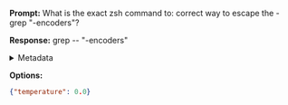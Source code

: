 **Prompt:**
What is the exact zsh command to: correct way to escape the - grep "-encoders"?


**Response:**
grep -- "-encoders"

<details><summary>Metadata</summary>

- Duration: 1811 ms
- Datetime: 2023-08-22T15:13:06.036408
- Model: gpt-4-0613

</details>

**Options:**
```json
{"temperature": 0.0}
```

